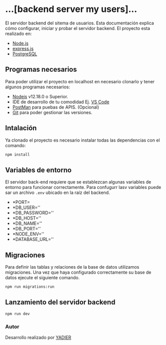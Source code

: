 # ...[backend server my users]...
El servidor backend del sitema de usuarios. Esta documentación explica cómo configurar, iniciar y probar el servidor backend.
El proyecto esta realizado en:

- [Node.js](https://nodejs.org/es/)
- [express.js](https://expressjs.com/es/)
- [PostgreSQL](https://www.postgresql.org/)


## Programas necesarios
Para poder utilizar el proyecto en localhost en necesario clonarlo y tener algunos programas necesarios:

- [Nodejs](https://nodejs.org/es/download/) v12.18.0 o Superior.
- IDE de desarrollo de tu comodidad Ej. [VS Code](https://code.visualstudio.com/download)
- [PostMan](https://www.postman.com/downloads/) para puebas de APIS. (Opcional)
- [Git](https://git-scm.com/downloads) para poder gestionar las versiones.

## Intalación
Ya clonado el proyecto es necesario instalar todas las dependencias con el comando:

```bash
npm install
```

## Variables de entorno
El servidor back-end requiere que se establezcan algunas variables de entorno para funcionar correctamente.
Para confugurr lasv variables puede sar un archivo `.env` ubicado en la raíz del backend. 
- *PORT=
- *DB_USER=''
- *DB_PASSWORD=''
- *DB_HOST=''
- *DB_NAME=''
- *DB_PORT=''
- *NODE_ENV=''
- *DATABASE_URL=''

## Migraciones
Para definir las tablas y relaciones de la base de datos utilizamos migraciones. 
Una vez que haya configurado correctamente su base de datos ejecute el siguiente comando.

```bash
npm run migrations:run
```

## Lanzamiento del servidor backend

```bash
npm run dev
```

### Autor

Desarrollo realizado por [YADIER](https://github.com/yadier2)
